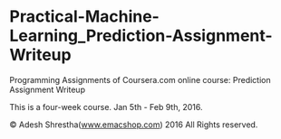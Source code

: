 # Practical-Machine-Learning_Prediction-Assignment-Writeup

Programming Assignments of Coursera.com online course: Prediction Assignment Writeup

This is a four-week course. Jan 5th - Feb 9th, 2016.

© Adesh Shrestha(www.emacshop.com) 2016 All Rights reserved.